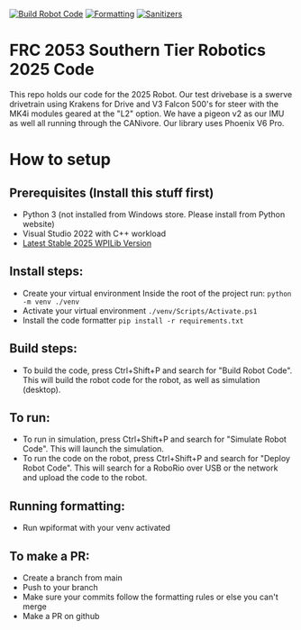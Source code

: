 [![Build Robot Code](https://github.com/frc2053/Robot2025/actions/workflows/build.yml/badge.svg)](https://github.com/frc2053/Robot2025/actions/workflows/build.yml)
[![Formatting](https://github.com/frc2053/Robot2025/actions/workflows/format.yml/badge.svg)](https://github.com/frc2053/Robot2025/actions/workflows/format.yml)
[![Sanitizers](https://github.com/frc2053/Robot2025/actions/workflows/sanitizers.yml/badge.svg)](https://github.com/frc2053/Robot2025/actions/workflows/sanitizers.yml)

# FRC 2053 Southern Tier Robotics 2025 Code

This repo holds our code for the 2025 Robot. Our test drivebase is a swerve drivetrain using Krakens for Drive and V3 Falcon 500's for steer with the MK4i modules geared at the "L2" option. We have a pigeon v2 as our IMU as well all running through the CANivore. Our library uses Phoenix V6 Pro.

# How to setup

## Prerequisites (Install this stuff first)
- Python 3 (not installed from Windows store. Please install from Python website)
- Visual Studio 2022 with C++ workload
- [Latest Stable 2025 WPILib Version](https://github.com/wpilibsuite/allwpilib/release)

## Install steps: 
- Create your virtual environment
    Inside the root of the project run:
    `python -m venv ./venv`
- Activate your virtual environment
    `./venv/Scripts/Activate.ps1`
- Install the code formatter
    `pip install -r requirements.txt`

## Build steps:
- To build the code, press Ctrl+Shift+P and search for "Build Robot Code". This will build the robot code for the robot, as well as simulation (desktop).

## To run:
- To run in simulation, press Ctrl+Shift+P and search for "Simulate Robot Code". This will launch the simulation.
- To run the code on the robot, press Ctrl+Shift+P and search for "Deploy Robot Code". This will search for a RoboRio over USB or the network and upload the code to the robot.

## Running formatting:
- Run wpiformat with your venv activated

## To make a PR:
- Create a branch from main
- Push to your branch
- Make sure your commits follow the formatting rules or else you can't merge
- Make a PR on github
